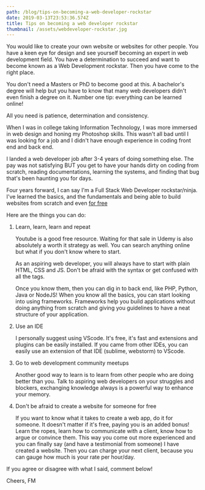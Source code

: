 ```yaml
---
path: /blog/tips-on-becoming-a-web-developer-rockstar
date: 2019-03-13T23:53:36.574Z
title: Tips on becoming a web developer rockstar
thumbnail: /assets/webdeveloper-rockstar.jpg
---
```

You would like to create your own website or websites for other people. You have a keen eye for design and see yourself becoming an expert in web development field. You have a determination to succeed and want to become known as a Web Development rockstar. Then you have come to the right place.

You don't need a Masters or PhD to become good at this. A bachelor's degree will help but you have to know that many web developers didn't even finish a degree on it. Number one tip: everything can be learned online!

All you need is patience, determination and consistency.

When I was in college taking Information Technology, I was more immersed in web design and honing my Photoshop skills. This wasn't all bad until I was looking for a job and I didn't have enough experience in coding front end and back end.

I landed a web developer job after 3-4 years of doing something else. The pay was not satisfying BUT you get to have your hands dirty on coding from scratch, reading documentations, learning the systems, and finding that bug that's been haunting you for days. 

Four years forward, I can say I'm a Full Stack Web Developer rockstar/ninja. I've learned the basics, and the fundamentals and being able to build websites from scratch and even [for free](https://faithmorante.netlify.com/blog/how-i-created-my-website-without-spending-a-dime)

Here are the things you can do:

1. Learn, learn, learn and repeat
   
   Youtube is a good free resource. Waiting for that sale in Udemy is also absolutely a worth it strategy as well. You can search anything online but what if you don't know where to start.

   As an aspiring web developer, you will always have to start with plain HTML, CSS and JS. Don't be afraid with the syntax or get confused with all the tags. 

   Once you know them, then you can dig in to back end, like PHP, Python, Java or NodeJS! When you know all the basics, you can start looking into using frameworks. Frameworks help you build applications without doing anything from scratch and giving you guidelines to have a neat structure of your application.

2. Use an IDE
   
   I personally suggest using VScode. It's free, it's fast and extensions and plugins can be easily installed. If you came from other IDEs, you can easily use an extension of that IDE (sublime, webstorm) to VScode.

3. Go to web development community meetups

   Another good way to learn is to learn from other people who are doing better than you. Talk to aspiring web developers on your struggles and blockers, exchanging knowledge always is a powerful way to enhance your memory.

4. Don't be afraid to create a website for someone for free

   If you want to know what it takes to create a web app, do it for someone. It doesn't matter if it's free, paying you is an added bonus! Learn the ropes, learn how to communicate with a client, know how to argue or convince them. This way you come out more experienced and you can finally say (and have a testimonial from someone) I have created a website. Then you can charge your next client, because you can gauge how much is your rate per hour/day.

If you agree or disagree with what I said, comment below!

Cheers,
FM 
